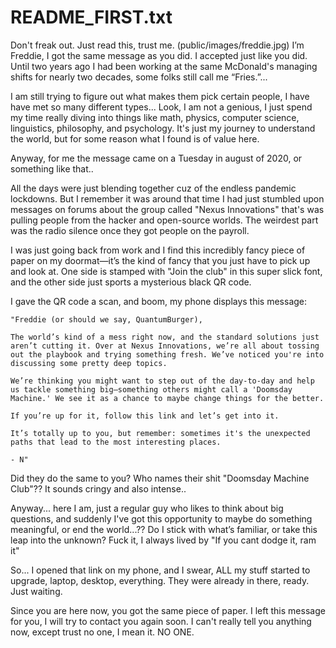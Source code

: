 # README_FIRST.txt

Don't freak out. Just read this, trust me. 
(public/images/freddie.jpg)
I’m Freddie, I got the same message as you did. I accepted just like you did. 
Until two years ago I had been working at the same McDonald's managing shifts for nearly two decades, some folks still call me “Fries.”... 

I am still trying to figure out what makes them pick certain people, I have have met so many different types... Look, I am not a genious, I just spend my time really diving into things like math, physics, computer science, linguistics, philosophy, and psychology. It's just my journey to understand the world, but for some reason what I found is of value here. 

Anyway, for me the message came on a Tuesday in august of 2020, or something like that.. 

All the days were just blending together cuz of the endless pandemic lockdowns. But I remember it was around that time I had just stumbled upon messages on forums about the group called "Nexus Innovations" that's was pulling people from the hacker and open-source worlds. The weirdest part was the radio silence once they got people on the payroll.

I was just going back from work and I  find this incredibly fancy piece of paper on my doormat—it’s the kind of fancy that you just have to pick up and look at. One side is stamped with "Join the club" in this super slick font, and the other side just sports a mysterious black QR code.

I gave the QR code a scan, and boom, my phone displays this message:

```
"Freddie (or should we say, QuantumBurger),

The world’s kind of a mess right now, and the standard solutions just aren’t cutting it. Over at Nexus Innovations, we’re all about tossing out the playbook and trying something fresh. We’ve noticed you're into discussing some pretty deep topics.

We’re thinking you might want to step out of the day-to-day and help us tackle something big—something others might call a 'Doomsday Machine.' We see it as a chance to maybe change things for the better.

If you’re up for it, follow this link and let’s get into it.

It’s totally up to you, but remember: sometimes it's the unexpected paths that lead to the most interesting places.

- N"
```

Did they do the same to you? Who names their shit "Doomsday Machine Club"?? It sounds cringy and also intense.. 

Anyway... here I am, just a regular guy who likes to think about big questions, and suddenly I've got this opportunity to maybe do something meaningful, or end the world...?? Do I stick with what’s familiar, or take this leap into the unknown? Fuck it, I always lived by "If you cant dodge it, ram it"

So... I opened that link on my phone, and I swear, ALL my stuff started to upgrade, laptop, desktop, everything. They were already in there, ready. Just waiting.

Since you are here now, you got the same piece of paper. I left this message for you, I will try to contact you again soon. I can't really tell you anything now, except trust no one, I mean it. NO ONE.